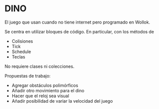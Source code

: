 # DINO

El juego que usan cuando no tiene internet pero programado en Wollok.

Se centra en utilizar bloques de código. 
En particular, con los métodos de
- Colisiones
- Tick
- Schedule
- Teclas

No requiere clases ni colecciones. 

Propuestas de trabajo:
* Agregar obstáculos polimórficos
* Añadir otro movimiento para el dino
* Hacer que el reloj sea visual
* Añadir posibilidad de variar la velocidad del juego
  


